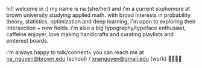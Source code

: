 hi!! welcome in :) my name is na (she/her) and i'm a current sophomore at brown university studying applied math. with broad interests in probability theory, statistics, optimization and deep learning, i'm open to exploring their intersection + new fields. i'm also a big typography/typeface enthusiast, caffeine enjoyer, love making handicrafts and curating playlists and pinterest boards.

i'm always happy to talk/connect~ you can reach me at na_nguyen@brown.edu (school) / xnanguyen@gmail.edu (work) 🌱🧝🏻‍♀️
